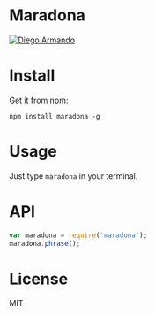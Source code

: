 # Maradona

[![Diego Armando](http://i.imgur.com/oZjxqOZ.jpg)](https://www.facebook.com/DiegoMaradonaOficial/videos/vb.104346839616674/1109156489135699/?type=2&theater)

# Install

Get it from npm:

```shell
npm install maradona -g
```

# Usage

Just type `maradona` in your terminal.

# API

```js
var maradona = require('maradona');
maradona.phrase();
```

# License

MIT
